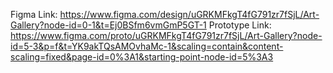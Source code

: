 Figma Link: https://www.figma.com/design/uGRKMFkgT4fG791zr7fSjL/Art-Gallery?node-id=0-1&t=Ej0BSfm6vmGmP5GT-1
Prototype Link: https://www.figma.com/proto/uGRKMFkgT4fG791zr7fSjL/Art-Gallery?node-id=5-3&p=f&t=YK9akTQsAMOvhaMc-1&scaling=contain&content-scaling=fixed&page-id=0%3A1&starting-point-node-id=5%3A3
